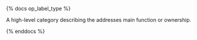 {% docs op_label_type %}

A high-level category describing the addresses main function or ownership.

{% enddocs %}